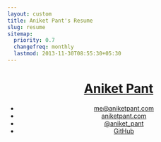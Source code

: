 ```yaml
---
layout: custom
title: Aniket Pant's Resume
slug: resume
sitemap:
  priority: 0.7
  changefreq: monthly
  lastmod: 2013-11-30T08:55:30+05:30
---
```


<div class="wrapper">
  <div class="grid">
    <header class="grid__item  one-quarter  palm-one-whole  header-container">
      <h1><a href="/" rel="nofollow" class="brand"><span class="part--former weight--light">Aniket</span> <span class="part--latter  weight--semibold">Pant</span></a></h1>
      <nav>
        <ul class="nav  nav--stacked  nav--block">
          <li><a href="mailto:me@aniketpant.com">me@aniketpant.com</a></li><li><a href="http://aniketpant.com">aniketpant.com</a></li><li><a href="https://twitter.com/aniket_pant">@aniket_pant</a></li><li><a href="https://github.com/aniketpant">GitHub</a></li>
        </ul>
      </nav>
    </header><!--

  --><div class="grid__item  three-quarters  palm-one-whole  main-container">
      <blockquote>
        <p>Self-taught full stack developer with expertise in front-end and a passion for making the front-end semantic and understandable.</p>
      </blockquote>

      <section>
        <h2 class="gamma">Experience</h2>

        <h3 class="delta  flush--bottom"><a href="http://markmyword.in">Mark My Word</a></h3>
        <p>Curator | Feb, 2012 &ndash; Present</p>

        <p>Founded Mark My Word which is India's First Content &amp; Design Conference featuring speakers around India and gathering a crowd of over 500 people.</p>

        <h3 class="delta  flush--bottom"><a href="http://webmutiny.in">Web Mutiny</a></h3>
        <p>Lead Front End Developer | Nov, 2012 &ndash; May, 2013</p>

        <p>The major concentration of my work was building websites which have a strong foundation making them easier to scale. During my term at Web Mutiny, I worked on two projects &ndash; Instamojo and Current News.</p>

        <h4><a href="http://instamojo.com">Instamojo</a></h4>

        <p>Created a static website design using Jekyll. inuit.css was used as the CSS framework as it provides a strong foundation for designing. All page templates and basic page designs were created by me.</p>

        <h4>Current News</h4>

        <p>Built a new child theme for Thesis. The theme had support for a new custom post type which was further associated with taxonomies of it's own. The features needed for creating the new site required the creation of a number of custom loops. We created a Custom Loop API of our own which made the creation of pages simpler. The theme also had a number of custom hooks created by us. Metabox support for custom post types was built using <a href="https://github.com/jaredatch/Custom-Metaboxes-and-Fields-for-WordPress">Custom Metaboxes and Fields for WordPress</a>.</p>

        <h3 class="delta  flush--bottom"><a href="http://tedxbitsgoa.com/2012">TEDxBITSGoa 2012</a></h3>
        <p>Design &amp; Developer | Nov, 2011 &ndash; Feb, 2012</p>

        <p>The entire design and development of the TEDxBITSGoa 2012 website was handled by me. The website was developed over WordPress and I created a new theme that used a custom post types for listing the speakers. The theme used Bones as the WordPress theme framework. The curator of TEDxBITSGoa 2012 was looking for a fresh design for the event and he did not want to go for the usual designs followed by other TEDx events happening around. CSS animations were new around the scene that time and I created some interactive elements for the website.</p>

        <h3 class="delta  flush--bottom"><a href="http://nih.ernet.in">National Institute of Hydrology, Roorkee</a></h3>
        <p>Intern | May, 2012 &ndash; July, 2012</p>

        <p>Worked in Remote Sensing &amp; GIS Laboratory and spent my time learning different GIS software. The completion of the internship also involved a project titled _Web GIS and its Applications in Water Resource Systems_. The project required me to create a web application using Open GIS.</p>

        <h3 class="delta  flush--bottom"><a href="http://lsipl.com">LogicSoft International Private Limited</a></h3>
        <p>Intern | May, 2011 &ndash; July, 2011</p>

        <p>Worked as an intern working with C#, ASP .NET and SQL Server 2005. The initial phase of my internship went into learning the required technologies from my mentor. Later, I got the opportunity to work on a live With the entire team and understand how projects are handled.</p>
      </section>

      <section>
        <h2 class="gamma">Speaking</h2>

        <p>I love to speak and I have been a speaker at a few events in the past:</p>
        <ul>
          {% for post in site.posts %}{% if post.category == 'talk' %}
          <li><a href="{{ post.url }}">{{ post.title }} on {{ post.topic }}</a></li>
          {% endif %}{% endfor %}
        </ul>

        <p>In April 2013, I conducted a workshop on HTML5 organized by Mozilla User Group, Goa for final year students of various colleges from Goa.</p>
      </section>

      <section>
        <h2 class="gamma">Technical Skills</h2>
        <p>I have a good level of understanding of projects and my major skill lies in creating the architecture for projects which involves planning at the modular level, the database design and the timeline for the project.</p>

        <h3 class="delta  flush--bottom">Front-end stack</h3>
        <p>HTML(5), CSS(3), Sass, jQuery</p>

        <h3 class="delta  flush--bottom">Back-end stack</h3>
        <p>CodeIgniter, Laravel, WordPress, MySQL</p>
      </section>

      <section>
        <h2 class="gamma">Education</h2>

        <h3 class="delta  flush--bottom">B.E (Hons) Mechanical Engineering</h3>
        <p><a href="http://universe.bits-pilani.ac.in">BITS Pilani</a> | 2010 &ndash; Present</p>

        <p>Electives undertaken:</p>
        <ul>
          <li>Internetworking Technologies</li>
          <li>Journalism</li>
          <li>Financial Management</li>
        </ul>

        <h4>Inventory Allotment App</h4>

        <p>The project required me to redesign the database and refactor the code for an already existing inventory application. The old application lacked a number of features and the code had to be rewritten. I built the application using Laravel and MySQL.</p>

        <h3 class="delta  flush--bottom">10th &amp; 12th &mdash; CBSE Board</h3>
        <p><a href="http://www.apsdk.com">Army Public School, Dhaula Kuan</a> | 2008 &ndash; 2010</p>

        <p>An active member of the Quiz Club and Genesis (Computer Club). Throughout my school years I actively participated in a number of events ranging from quizzing to music.</p>
      </section>

      <section>
        <h2 class="gamma">Professional Interests</h2>
        <p>Application Building, Front-end Architecture, Education, Typography</p>
      </section>
    </div>
  </div>
</div>